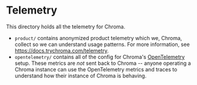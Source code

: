 # Telemetry

This directory holds all the telemetry for Chroma.

- `product/` contains anonymized product telemetry which we, Chroma, collect so we can
  understand usage patterns. For more information, see https://docs.trychroma.com/telemetry.
- `opentelemetry/` contains all of the config for Chroma's [OpenTelemetry](https://opentelemetry.io/docs/instrumentation/python/getting-started/)
  setup. These metrics are _not_ sent back to Chroma -- anyone operating a Chroma instance
  can use the OpenTelemetry metrics and traces to understand how their instance of Chroma
  is behaving.
